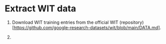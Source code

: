 # Extract WIT data

1. Download WIT training entries from the official WIT (repository)[https://github.com/google-research-datasets/wit/blob/main/DATA.md].

2.
